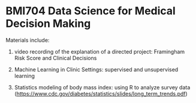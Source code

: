 # BMI704 Data Science for Medical Decision Making
Materials include: 

1. video recording of the explanation of a directed project: Framingham Risk Score and Clinical Decisions

2. Machine Learning in Clinic Settings: supervised and unsupervised learning

3. Statistics modeling of body mass index: using  R to analyze survey data
(https://www.cdc.gov/diabetes/statistics/slides/long_term_trends.pdf)
